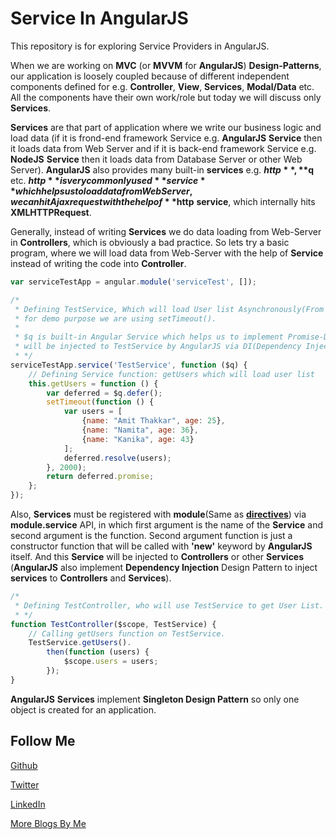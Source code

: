 Service In AngularJS
====================

This repository is for exploring Service Providers in AngularJS.

When we are working on **MVC** (or **MVVM** for **AngularJS**) **Design-Patterns**, our application is loosely coupled because of  different independent components defined for e.g. **Controller**, **View**, **Services**, **Modal/Data** etc. All the components have their own work/role but today we will discuss only **Services**.

**Services** are that part of application where we write our business logic and load data (if it is frond-end framework Service e.g. **AngularJS** **Service** then it loads data from Web Server and if it is back-end framework Service e.g. **NodeJS** **Service** then it loads data from Database Server or other Web Server). **AngularJS** also provides many built-in **services** e.g. **$http**, **$q** etc. **$http** is very commonly used **service** which helps us to load data from Web Server, we can hit Ajax request with the help of **$http** **service**, which internally hits **XMLHTTPRequest**.

Generally, instead of writing **Services**  we do data loading from Web-Server in **Controllers**, which is obviously a bad practice. So lets try a basic program, where we will load data from Web-Server with the help of **Service** instead of writing the code into **Controller**.

```JavaScript
var serviceTestApp = angular.module('serviceTest', []);

/*
 * Defining TestService, Which will load User list Asynchronously(From Web-Server).
 * for demo purpose we are using setTimeout().
 *
 * $q is built-in Angular Service which helps us to implement Promise-Defer Design Pattern and
 * will be injected to TestService by AngularJS via DI(Dependency Injection) Design Pattern.
 * */
serviceTestApp.service('TestService', function ($q) {
    // Defining Service function: getUsers which will load user list
    this.getUsers = function () {
        var deferred = $q.defer();
        setTimeout(function () {
            var users = [
                {name: "Amit Thakkar", age: 25},
                {name: "Namita", age: 36},
                {name: "Kanika", age: 43}
            ];
            deferred.resolve(users);
        }, 2000);
        return deferred.promise;
    };
});
```

Also, **Services** must be registered with **module**(Same as **[directives](http://codechutney.in/blog/angularjs/component-in-angularjs/)**) via **module.service** API, in which first argument is the name of the **Service** and second argument is the function. Second argument function is just a constructor function that will be called with **'new'** keyword by **AngularJS** itself. And this **Service** will be injected to **Controllers** or other **Services** (**AngularJS** also implement **Dependency Injection** Design Pattern to inject **services** to **Controllers** and **Services**).

```JavaScript
/*
 * Defining TestController, who will use TestService to get User List.
 * */
function TestController($scope, TestService) {
    // Calling getUsers function on TestService.
    TestService.getUsers().
        then(function (users) {
            $scope.users = users;
        });
}
```

**AngularJS** **Services** implement **Singleton Design Pattern** so only one object is created for an application.

Follow Me
---
[Github](https://github.com/AmitThakkar)

[Twitter](https://twitter.com/amit_thakkar01)

[LinkedIn](https://in.linkedin.com/in/amitthakkar01)

[More Blogs By Me](https://amitthakkar.github.io/)
